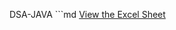 D S A - J A V A 
 
 ```md
[View the Excel Sheet]([https://docs.google.com/spreadsheets/d/your-sheet-id/edit](https://docs.google.com/spreadsheets/u/1/d/1yHputnGoCaVG973XkHF82ucdiUIjy4cP/edit?usp=drive_web&ouid=106020519169151106192&rtpof=true))

